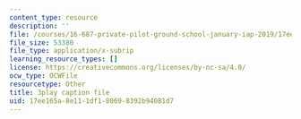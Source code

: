 ```yaml
---
content_type: resource
description: ''
file: /courses/16-687-private-pilot-ground-school-january-iap-2019/17ee165a8e111df180698392b94081d7_jeI3wpulyPw.srt
file_size: 53380
file_type: application/x-subrip
learning_resource_types: []
license: https://creativecommons.org/licenses/by-nc-sa/4.0/
ocw_type: OCWFile
resourcetype: Other
title: 3play caption file
uid: 17ee165a-8e11-1df1-8069-8392b94081d7
---
```

